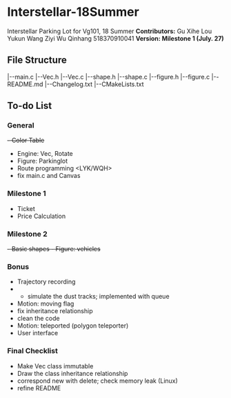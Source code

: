 # Interstellar-18Summer
Interstellar Parking Lot for Vg101, 18 Summer
**Contributors:**
Gu Xihe    <ID>
Lou Yukun  <ID>
Wang Ziyi  <ID>
Wu Qinhang 518370910041
**Version: Milestone 1 (July. 27)**

## File Structure
|--main.c
|--Vec.h
|--Vec.c
|--shape.h
|--shape.c
|--figure.h
|--figure.c
|--README.md
|--Changelog.txt  <Not Implemented>
|--CMakeLists.txt

## To-do List
### General
~~- Color Table    <GXH>~~
- Engine: Vec, Rotate    <WQH>
- Figure: Parkinglot    <LYK>
- Route programming    <LYK/WQH>
- fix main.c and Canvas    <WQH>
### Milestone 1
- Ticket    <WZY>
- Price Calculation    <WZY>
### Milestone 2
~~- Basic shapes    <LYK>~~
~~- Figure: vehicles    <LYK>~~
  
### Bonus
- Trajectory recording    <WQH> <pending>
- - simulate the dust tracks; implemented with queue
- Motion: moving flag
- fix inheritance relationship
- clean the code
- Motion: teleported (polygon teleporter)
- User interface
  
### Final Checklist
- Make Vec class immutable
- Draw the class inheritance relationship
- correspond new with delete; check memory leak (Linux)
- refine README
